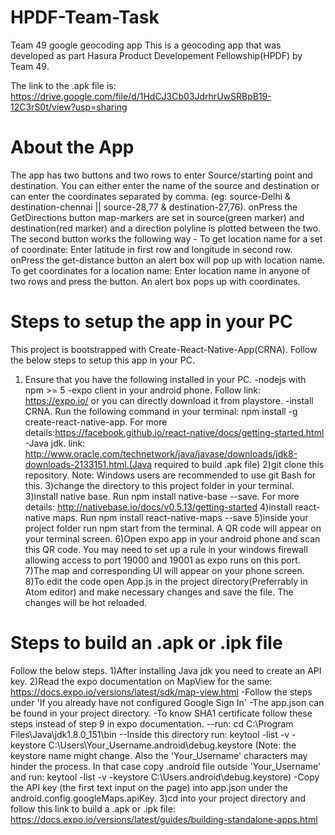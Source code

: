 
# HPDF-Team-Task
Team 49 google geocoding app
This is a geocoding app that was developed as part Hasura Product Developement Fellowship(HPDF) by Team 49.

The link to the .apk file is: https://drive.google.com/file/d/1HdCJ3Cb03JdrhrUwSRBpB19-12C3rS0t/view?usp=sharing

# About the App
The app has two buttons and two rows to enter Source/starting point and destination. You can either enter the name of the source and destination or can enter the coordinates separated by comma. (eg: source-Delhi & destination-chennai || source-28,77 & destination-27,76). onPress the GetDirections button map-markers are set in source(green marker) and destination(red marker) and a direction polyline is plotted between the two.
The second button works the following way -
To get location name for a set of coordinate: Enter latitude in first row and longitude in second row. onPress the get-distance button an alert box will pop up with location name.
To get coordinates for a location name: Enter location name in anyone of two rows and press the button. An alert box pops up with coordinates.

# Steps to setup the app in your PC
This project is bootstrapped with Create-React-Native-App(CRNA).
Follow the below steps to setup this app in your PC.
1) Ensure that you have the following installed in your PC.
-nodejs with npm >= 5 
-expo client in your android phone. Follow link: https://expo.io/ or you can directly download it from playstore.
-install CRNA. Run the following command in your terminal: npm install -g create-react-native-app. For more details:https://facebook.github.io/react-native/docs/getting-started.html
-Java jdk. link: http://www.oracle.com/technetwork/java/javase/downloads/jdk8-downloads-2133151.html.(Java required to build .apk file)
2)git clone this repository. Note: Windows users are recommended to use git Bash for this.
3)change the directory to this project folder in your terminal.
3)install native base. Run npm install native-base --save. For more details: http://nativebase.io/docs/v0.5.13/getting-started
4)install react-native maps. Run npm install react-native-maps --save
5)inside your project folder run npm start from the terminal. A QR code will appear on your terminal screen.
6)Open expo app in your android phone and scan this QR code. You may need to set up a rule in your windows firewall allowing access to port 19000 and 19001 as expo runs on this port.
7)The map and corresponding UI will appear on your phone screen.
8)To edit the code open App.js in the project directory(Preferrably in Atom editor) and make necessary changes and save the file. The changes will be hot reloaded.

# Steps to build an .apk or .ipk file
Follow the below steps.
1)After installing Java jdk you need to create an API key.
2)Read the expo documentation on MapView for the same: https://docs.expo.io/versions/latest/sdk/map-view.html
-Follow the steps under 'If you already have not configured Google Sign In'
-The app.json can be found in your project directory.
-To know SHA1 certificate follow these steps instead of step 9 in expo documentation.
--run: cd C:\Program Files\Java\jdk1.8.0_151\bin
--Inside this directory run: keytool -list -v -keystore C:\Users\Your_Username\.android\debug.keystore (Note: the keystore name might change. Also the 'Your_Username' characters may hinder the process. In that case copy .android file outside 'Your_Username' and run: keytool -list -v -keystore C:\Users\.android\debug.keystore)
-Copy the API key (the first text input on the page) into app.json under the android.config.googleMaps.apiKey.
3)cd into your project directory and follow this link to build a .apk or .ipk file: https://docs.expo.io/versions/latest/guides/building-standalone-apps.html
